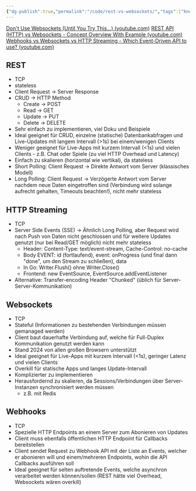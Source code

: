```yaml
---
{"dg-publish":true,"permalink":"/code/rest-vs-websockets/","tags":["knowledge-base","german"],"created":"2024-04-04T17:15:39.935+02:00","updated":"2025-05-23T15:08:20.317+02:00"}
---
```


[Don't Use Websockets (Until You Try This…) (youtube.com)](https://www.youtube.com/watch?v=6QnTNKOJk5A)
[REST API (HTTP) vs Websockets - Concept Overview With Example (youtube.com)](https://www.youtube.com/watch?v=fG4dkrlaZAA)
[Webhooks vs Websockets vs HTTP Streaming - Which Event-Driven API to use? (youtube.com)](https://www.youtube.com/watch?v=6RvlKYgRFYQ)
## REST
- TCP
- stateless
- Client Request -> Server Response
- CRUD -> HTTP Method
	- Create -> POST
	- Read -> GET
	- Update -> PUT
	- Delete -> DELETE
- Sehr einfach zu implementieren, viel Doku und Beispiele
- Ideal geeignet für CRUD, einzelne (statische) Datenbankabfragen und Live-Updates mit langem Intervall (>1s) bei einem/wenigen Clients
- Weniger geeignet für Live-Apps mit kurzem Intervall (<1s) und vielen Clients - z.B. Chat oder Spiele (zu viel HTTP Overhead und Latency)
- Einfach zu skalieren (horizontal wie vertikal), da stateless
- Short Polling: Client Request -> Direkte Antwort vom Server (klassisches Modell)
- Long Polling: Client Request -> Verzögerte Antwort vom Server nachdem neue Daten eingetroffen sind (Verbindung wird solange aufrecht gehalten, Timeouts beachten!), nicht mehr stateless
## HTTP Streaming
- TCP
- Server Side Events (SSE) -> Ähnlich Long Polling, aber Request wird nach Push von Daten nicht geschlossen und für weitere Updates genutzt (nur bei Read/GET möglich) nicht mehr stateless
	- Header: Content-Type: text/event-stream, Cache-Control: no-cache
	- Body EVENT: id (fortlaufend), event: onProgress (und final dann "done", um den Stream zu schließen), data
	- In Go: Writer.Flush() ohne Writer.Close()
	- Frontend: new EventSource, EventSource.addEventListener
- Alternative: Transfer-encoding Header "Chunked" (üblich für Server-Server-Kommunikation)
## Websockets
- TCP
- Stateful (Informationen zu bestehenden Verbindungen müssen gemanaged werden)
- Client baut dauerhafte Verbindung auf, welche für Full-Duplex Kommunikation genutzt werden kann
- Stand 2024 von allen großen Browsern unterstützt
- Ideal geeignet für Live-Apps mit kurzem Intervall (<1s), geringer Latenz und vielen Clients
- Overkill für statische Apps und langes Update-Intervall
- Komplizierter zu implementieren
- Herausfordernd zu skalieren, da Sessions/Verbindungen über Server-Instanzen synchronisiert werden müssen
	- z.B. mit Redis
## Webhooks
- TCP
- Spezielle HTTP Endpoints an einem Server zum Abonieren von Updates
- Client muss ebenfalls öffentlichen HTTP Endpoint für Callbacks bereitstellen
- Client sendet Request zu Webhook API mit der Liste an Events, welcher er abonieren will und einem/mehreren Endpoints, wohin die API Callbacks ausführen soll
- Ideal geeignet für selten auftretende Events, welche asynchron verarbeitet werden können/sollen (REST hätte viel Overhead, Websockets wären overkill)